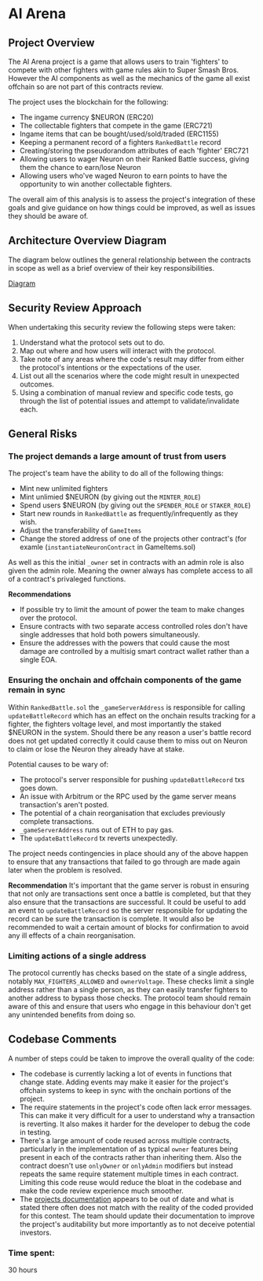 # AI Arena

## Project Overview
The AI Arena project is a game that allows users to train 'fighters' to compete with other fighters with game rules akin to Super Smash Bros.
However the AI components as well as the mechanics of the game all exist offchain so are not part of this contracts review.

The project uses the blockchain for the following:
- The ingame currency $NEURON (ERC20)
- The collectable fighters that compete in the game (ERC721)
- Ingame items that can be bought/used/sold/traded (ERC1155)
- Keeping a permanent record of a fighters `RankedBattle` record
- Creating/storing the pseudorandom attributes of each 'fighter' ERC721 
- Allowing users to wager Neuron on their Ranked Battle success, giving them the chance to earn/lose Neuron
- Allowing users who've waged Neuron to earn points to have the opportunity to win another collectable fighters.

The overall aim of this analysis is to assess the project's integration of these goals and give guidance on how things could be improved, as well as issues they should be aware of. 

## Architecture Overview Diagram
The diagram below outlines the general relationship between the contracts in scope as well as a brief overview of their key responsibilities.

[Diagram](https://imgur.com/a/QNcAOSq)

## Security Review Approach
When undertaking this security review the following steps were taken:
1. Understand what the protocol sets out to do.
2. Map out where and how users will interact with the protocol.
3. Take note of any areas where the code's result may differ from either the protocol's intentions or the expectations of the user.
4. List out all the scenarios where the code might result in unexpected outcomes.
5. Using a combination of manual review and specific code tests, go through the list of potential issues and attempt to validate/invalidate each.

## General Risks

### The project demands a large amount of trust from users
The project's team have the ability to do all of the following things:
- Mint new unlimited fighters
- Mint unlimied $NEURON (by giving out the `MINTER_ROLE`)
- Spend users $NEURON (by giving out the `SPENDER_ROLE` or `STAKER_ROLE`)
- Start new rounds in `RankedBattle` as frequently/infrequently as they wish.
- Adjust the transferability of `GameItems`
- Change the stored address of one of the projects other contract's (for examle (`instantiateNeuronContract` in GameItems.sol)

As well as this the initial `_owner` set in contracts with an admin role is also given the admin role. Meaning the owner always has complete access to all of a contract's privaleged functions.

**Recommendations**
- If possible try to limit the amount of power the team to make changes over the protocol.
- Ensure contracts with two separate access controlled roles don't have single addresses that hold both powers simultaneously.
- Ensure the addresses with the powers that could cause the most damage are controlled by a multisig smart contract wallet rather than a single EOA.

### Ensuring the onchain and offchain components of the game remain in sync
Within `RankedBattle.sol` the `_gameServerAddress` is responsible for calling `updateBattleRecord` which has an effect on the onchain results tracking for a fighter, the fighters voltage level, and most importantly the staked $NEURON in the system. Should there be any reason a user's battle record does not get updated correctly it could cause them to miss out on Neuron to claim or lose the Neuron they already have at stake.

Potential causes to be wary of:
- The protocol's server responsible for pushing `updateBattleRecord` txs goes down.
- An issue with Arbitrum or the RPC used by the game server means transaction's aren't posted.
- The potential of a chain reorganisation that excludes previously complete transactions.
- `_gameServerAddress` runs out of ETH to pay gas.
- The `updateBattleRecord` tx reverts unexpectedly.

The project needs contingencies in place should any of the above happen to ensure that any transactions that failed to go through are made again later when the problem is resolved.

**Recommendation**
It's important that the game server is robust in ensuring that not only are transactions sent once a battle is completed, but that they also ensure that the transactions are successful. It could be useful to add an event to `updateBattleRecord` so the server responsible for updating the record can be sure the transaction is complete. It would also be recommended to wait a certain amount of blocks for confirmation to avoid any ill effects of a chain reorganisation.

### Limiting actions of a single address
The protocol currently has checks based on the state of a single address, notably `MAX_FIGHTERS_ALLOWED` and `ownerVoltage`. These checks limit a single address rather than a single person, as they can easily transfer fighters to another address to bypass those checks. The protocol team should remain aware of this and ensure that users who engage in this behaviour don't get any unintended benefits from doing so.

## Codebase Comments
A number of steps could be taken to improve the overall quality of the code:
- The codebase is currently lacking a lot of events in functions that change state. Adding events may make it easier for the project's offchain systems to keep in sync with the onchain portions of the project.
- The require statements in the project's code often lack error messages. This can make it very difficult for a user to understand why a transaction is reverting. It also makes it harder for the developer to debug the code in testing.
- There's a large amount of code reused across multiple contracts, particularly in the implementation of as typical `owner` features being present in each of the contracts rather than inheriting them. Also the contract doesn't use `onlyOwner` or `onlyAdmin` modifiers but instead repeats the same require statement multiple times in each contract. Limiting this code reuse would reduce the bloat in the codebase and make the code review experience much smoother.
- The [projects documentation](https://docs.aiarena.io/) appears to be out of date and what is stated there often does not match with the reality of the coded provided for this contest. The team should update their documentation to improve the project's auditability but more importantly as to not deceive potential investors. 

### Time spent:
30 hours